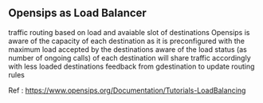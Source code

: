 ## Opensips as Load Balancer 

traffic routing based on load and avaiable slot of destinations
Opensips is aware of the capacity of each destination as it is preconfigured with the maximum load accepted by the destinations
aware of the load status (as number of ongoing calls) of each destination 
will share traffic accordingly with less loaded destinations 
feedback from gdestination to update routing rules


Ref : https://www.opensips.org/Documentation/Tutorials-LoadBalancing